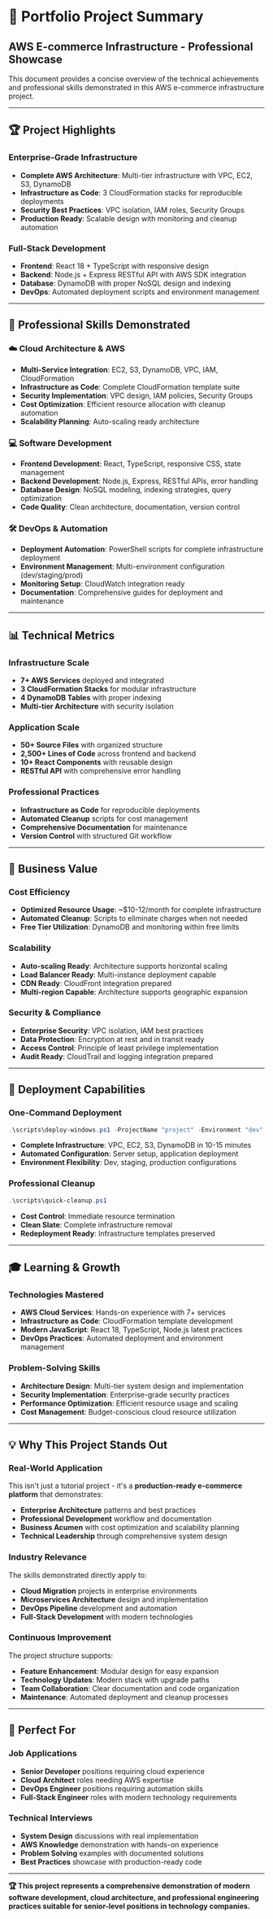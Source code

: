# 🎯 Portfolio Project Summary

## AWS E-commerce Infrastructure - Professional Showcase

This document provides a concise overview of the technical achievements and professional skills demonstrated in this AWS e-commerce infrastructure project.

---

## 🏆 **Project Highlights**

### **Enterprise-Grade Infrastructure**
- **Complete AWS Architecture**: Multi-tier infrastructure with VPC, EC2, S3, DynamoDB
- **Infrastructure as Code**: 3 CloudFormation stacks for reproducible deployments
- **Security Best Practices**: VPC isolation, IAM roles, Security Groups
- **Production Ready**: Scalable design with monitoring and cleanup automation

### **Full-Stack Development**
- **Frontend**: React 18 + TypeScript with responsive design
- **Backend**: Node.js + Express RESTful API with AWS SDK integration
- **Database**: DynamoDB with proper NoSQL design and indexing
- **DevOps**: Automated deployment scripts and environment management

---

## 💼 **Professional Skills Demonstrated**

### **☁️ Cloud Architecture & AWS**
- **Multi-Service Integration**: EC2, S3, DynamoDB, VPC, IAM, CloudFormation
- **Infrastructure as Code**: Complete CloudFormation template suite
- **Security Implementation**: VPC design, IAM policies, Security Groups
- **Cost Optimization**: Efficient resource allocation with cleanup automation
- **Scalability Planning**: Auto-scaling ready architecture

### **💻 Software Development**
- **Frontend Development**: React, TypeScript, responsive CSS, state management
- **Backend Development**: Node.js, Express, RESTful APIs, error handling
- **Database Design**: NoSQL modeling, indexing strategies, query optimization
- **Code Quality**: Clean architecture, documentation, version control

### **🛠️ DevOps & Automation**
- **Deployment Automation**: PowerShell scripts for complete infrastructure deployment
- **Environment Management**: Multi-environment configuration (dev/staging/prod)
- **Monitoring Setup**: CloudWatch integration ready
- **Documentation**: Comprehensive guides for deployment and maintenance

---

## 📊 **Technical Metrics**

### **Infrastructure Scale**
- **7+ AWS Services** deployed and integrated
- **3 CloudFormation Stacks** for modular infrastructure
- **4 DynamoDB Tables** with proper indexing
- **Multi-tier Architecture** with security isolation

### **Application Scale**
- **50+ Source Files** with organized structure
- **2,500+ Lines of Code** across frontend and backend
- **10+ React Components** with reusable design
- **RESTful API** with comprehensive error handling

### **Professional Practices**
- **Infrastructure as Code** for reproducible deployments
- **Automated Cleanup** scripts for cost management
- **Comprehensive Documentation** for maintenance
- **Version Control** with structured Git workflow

---

## 🎯 **Business Value**

### **Cost Efficiency**
- **Optimized Resource Usage**: ~$10-12/month for complete infrastructure
- **Automated Cleanup**: Scripts to eliminate charges when not needed
- **Free Tier Utilization**: DynamoDB and monitoring within free limits

### **Scalability**
- **Auto-scaling Ready**: Architecture supports horizontal scaling
- **Load Balancer Ready**: Multi-instance deployment capable
- **CDN Ready**: CloudFront integration prepared
- **Multi-region Capable**: Architecture supports geographic expansion

### **Security & Compliance**
- **Enterprise Security**: VPC isolation, IAM best practices
- **Data Protection**: Encryption at rest and in transit ready
- **Access Control**: Principle of least privilege implementation
- **Audit Ready**: CloudTrail and logging integration prepared

---

## 🚀 **Deployment Capabilities**

### **One-Command Deployment**
```powershell
.\scripts\deploy-windows.ps1 -ProjectName "project" -Environment "dev"
```
- **Complete Infrastructure**: VPC, EC2, S3, DynamoDB in 10-15 minutes
- **Automated Configuration**: Server setup, application deployment
- **Environment Flexibility**: Dev, staging, production configurations

### **Professional Cleanup**
```powershell
.\scripts\quick-cleanup.ps1
```
- **Cost Control**: Immediate resource termination
- **Clean Slate**: Complete infrastructure removal
- **Redeployment Ready**: Infrastructure templates preserved

---

## 🎓 **Learning & Growth**

### **Technologies Mastered**
- **AWS Cloud Services**: Hands-on experience with 7+ services
- **Infrastructure as Code**: CloudFormation template development
- **Modern JavaScript**: React 18, TypeScript, Node.js latest practices
- **DevOps Practices**: Automated deployment and environment management

### **Problem-Solving Skills**
- **Architecture Design**: Multi-tier system design and implementation
- **Security Implementation**: Enterprise-grade security practices
- **Performance Optimization**: Efficient resource usage and scaling
- **Cost Management**: Budget-conscious cloud resource utilization

---

## 💡 **Why This Project Stands Out**

### **Real-World Application**
This isn't just a tutorial project - it's a **production-ready e-commerce platform** that demonstrates:
- **Enterprise Architecture** patterns and best practices
- **Professional Development** workflow and documentation
- **Business Acumen** with cost optimization and scalability planning
- **Technical Leadership** through comprehensive system design

### **Industry Relevance**
The skills demonstrated directly apply to:
- **Cloud Migration** projects in enterprise environments
- **Microservices Architecture** design and implementation
- **DevOps Pipeline** development and automation
- **Full-Stack Development** with modern technologies

### **Continuous Improvement**
The project structure supports:
- **Feature Enhancement**: Modular design for easy expansion
- **Technology Updates**: Modern stack with upgrade paths
- **Team Collaboration**: Clear documentation and code organization
- **Maintenance**: Automated deployment and cleanup processes

---

## 🎯 **Perfect For**

### **Job Applications**
- **Senior Developer** positions requiring cloud experience
- **Cloud Architect** roles needing AWS expertise
- **DevOps Engineer** positions requiring automation skills
- **Full-Stack Engineer** roles with modern technology requirements

### **Technical Interviews**
- **System Design** discussions with real implementation
- **AWS Knowledge** demonstration with hands-on experience
- **Problem Solving** examples with documented solutions
- **Best Practices** showcase with production-ready code

---

**🏆 This project represents a comprehensive demonstration of modern software development, cloud architecture, and professional engineering practices suitable for senior-level positions in technology companies.**

